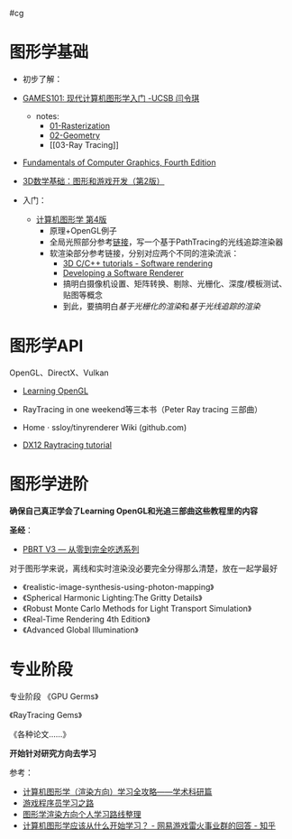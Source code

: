 #cg

# 图形学基础

- 初步了解：
- [GAMES101: 现代计算机图形学入门 -UCSB 闫令琪](https://link.zhihu.com/?target=https%3A//sites.cs.ucsb.edu/~lingqi/teaching/games101.html)
	- notes:
		- [01-Rasterization](01-Rasterization.md)
		- [02-Geometry](02-Geometry.md)
		- [[03-Ray Tracing]]
- [Fundamentals of Computer Graphics, Fourth Edition](Fundamentals%20of%20Computer%20Graphics,%20Fourth%20Edition.pdf)
- [3D数学基础：图形和游戏开发（第2版）](3D数学基础：图形和游戏开发（第2版）.pdf)

- 入门：
	- [计算机图形学 第4版](计算机图形学%20第4版.pdf)
		- 原理+OpenGL例子
		- 全局光照部分参考[链接](https://www.kevinbeason.com/smallpt/)，写一个基于PathTracing的光线追踪渲染器
		- 软渲染部分参考链接，分别对应两个不同的渲染流派：
			- [3D C/C++ tutorials - Software rendering](http://www.3dcpptutorials.sk/index.php?id=15)
			- [Developing a Software Renderer](https://trenki2.github.io/blog/2017/06/06/developing-a-software-renderer-part1/)
			- 搞明白摄像机设置、矩阵转换、剔除、光栅化、深度/模板测试、贴图等概念
			- 到此，要搞明白*基于光栅化的渲染*和*基于光线追踪的渲染*

# 图形学API

OpenGL、DirectX、Vulkan

- [Learning OpenGL](https://learnopengl-cn.github.io/)
- RayTracing in one weekend等三本书（Peter Ray tracing 三部曲）

- Home · ssloy/tinyrenderer Wiki (github.com)

- [DX12 Raytracing tutorial](https://developer.nvidia.com/rtx/raytracing/dxr/DX12-Raytracing-tutorial-Part-1)

# 图形学进阶

**确保自己真正学会了Learning OpenGL和光追三部曲这些教程里的内容**

**圣经**：
- [PBRT V3 — 从零到完全吃透系列](https://dezeming.top/?page_id=50)

对于图形学来说，离线和实时渲染没必要完全分得那么清楚，放在一起学最好

- 《realistic-image-synthesis-using-photon-mapping》
- 《Spherical Harmonic Lighting:The Gritty Details》
- 《Robust Monte Carlo Methods for Light Transport Simulation》
- 《Real-Time Rendering 4th Edition》
- 《Advanced Global Illumination》

# 专业阶段

专业阶段 《GPU Germs》

《RayTracing Gems》

《各种论文……》

**开始针对研究方向去学习**

参考：
- [计算机图形学（渲染方向）学习全攻略——学术科研篇](https://juejin.cn/post/6975112060006858760)
- [游戏程序员学习之路](https://miloyip.github.io/game-programmer/game-programmer-zh-cn.svg)
- [图形学渲染方向个人学习路线整理](https://zhuanlan.zhihu.com/p/445343440)
- [计算机图形学应该从什么开始学习？ - 网易游戏雷火事业群的回答 - 知乎](https://www.zhihu.com/question/349302834/answer/931378785)

